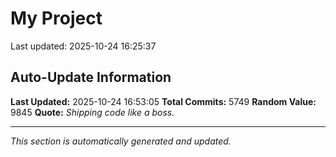 # My Project


Last updated: 2025-10-24 16:25:37




























































































































































































































































































































































































































































































































































































































































































































































































































































































































































































































































































































































































































































































































































































































































































































































































































































































































































































































































































































































































































































































































































































































































































































































































































































































































































































































































































































































































































































































































































































































































































































































































































































































































































































































































































































































































































































































































































































































































































































































































































































































































































































































































































































































































































































































































































































































































































































































































































































































































































































































































































































































































































































































































































































































































































































































































































































































































































































































































































































































































































































































































































































































































































































































































## Auto-Update Information

**Last Updated:** 2025-10-24 16:53:05
**Total Commits:** 5749
**Random Value:** 9845
**Quote:** _Shipping code like a boss._

---
_This section is automatically generated and updated._